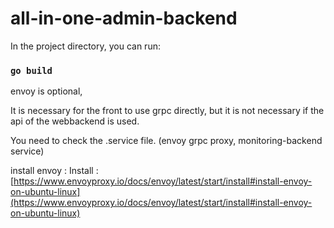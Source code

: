 # all-in-one-admin-backend

In the project directory, you can run:

### `go build`

envoy is optional,

It is necessary for the front to use grpc directly, but it is not necessary if the api of the webbackend is used.

You need to check the .service file. (envoy grpc proxy, monitoring-backend service)

install envoy : Install : [https://www.envoyproxy.io/docs/envoy/latest/start/install#install-envoy-on-ubuntu-linux](https://www.envoyproxy.io/docs/envoy/latest/start/install#install-envoy-on-ubuntu-linux)

